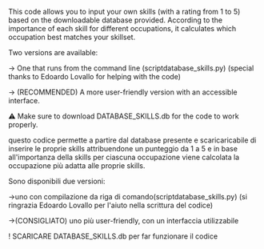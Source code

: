 This code allows you to input your own skills (with a rating from 1 to 5) based on the downloadable database provided. According to the importance of each skill for different occupations, it calculates which occupation best matches your skillset.

Two versions are available:

→ One that runs from the command line (scriptdatabase_skills.py)
(special thanks to Edoardo Lovallo for helping with the code)

→ (RECOMMENDED) A more user-friendly version with an accessible interface.

⚠️ Make sure to download DATABASE_SKILLS.db for the code to work properly.



questo codice permette a partire dal database presente e scaricaricabile di inserire le proprie skills attribuendone un punteggio da 1 a 5 e in base all'importanza della skills per ciascuna occupazione
viene calcolata la occupazione più adatta alle proprie skills. 

Sono disponibili due versioni: 

->uno con compilazione da riga di comando(scriptdatabase_skills.py) (si ringrazia Edoardo Lovallo per l'aiuto nella scrittura del codice)

->(CONSIGLIATO) uno più user-friendly, con un interfaccia utilizzabile

! SCARICARE DATABASE_SKILLS.db per far funzionare il codice
